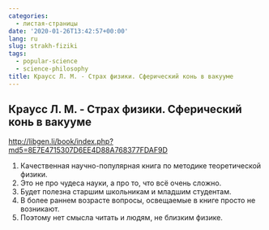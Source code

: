 ```yaml
---
categories:
  - листая-страницы
date: '2020-01-26T13:42:57+00:00'
lang: ru
slug: strakh-fiziki
tags:
  - popular-science
  - science-philosophy
title: Краусс Л. М. - Страх физики. Сферический конь в вакууме
---
```



## Краусс Л. М. - Страх физики. Сферический конь в вакууме

<http://libgen.li/book/index.php?md5=8E7E4715307D6EE4D88A768377FDAF9D>

<!--more-->

1. Качественная научно-популярная книга по методике теоретической физики.
2. Это не про чудеса науки, а про то, что всё очень сложно.
3. Будет полезна старшим школьникам и младшим студентам. 
4. В более раннем возрасте вопросы, освещаемые в книге просто не возникают.
5. Поэтому нет смысла читать и людям, не близким физике.
